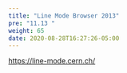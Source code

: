```yaml
---
title: "Line Mode Browser 2013"
pre: "11.13 "
weight: 65
date: 2020-08-28T16:27:26-05:00
---
```


https://line-mode.cern.ch/

